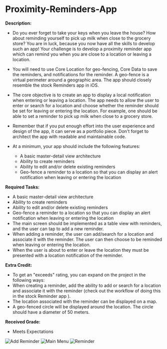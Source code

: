 # Proximity-Reminders-App

**Description:**
  - Do you ever forget to take your keys when you leave the house? How about reminding yourself to pick up milk when close to the grocery store? You are in luck, because you now have all the skills to develop such an app! Your challenge is to develop a proximity reminder app which can remind you when you are close to a location or leaving a location.
   - You will need to use Core Location for geo-fencing, Core Data to save the reminders, and notifications for the reminder. A geo-fence is a virtual perimeter around a geographic area. The app should closely resemble the stock Reminders app in iOS.
  - The core objective is to create an app to display a local notification when entering or leaving a location. The app needs to allow the user to enter or search for a location and choose whether the reminder should be set for leaving or entering the location. For example, one should be able to set a reminder to pick up milk when close to a grocery store.
  - Remember that if you put enough effort into the user experience and design of the app, it can serve as a portfolio piece. Don't forget to architect the app with readable and maintainable code.

  - At a minimum, your app should include the following features:
    - A basic master-detail view architecture
    - Ability to create reminders
    - Ability to edit and/or delete existing reminders
    - Geo-fence a reminder to a location so that you can display an alert notification when leaving or entering the location

**Required Tasks:**
  - A basic master-detail view architecture
  - Ability to create reminders
  - Ability to edit and/or delete existing reminders
  - Geo-fence a reminder to a location so that you can display an alert notification when leaving or entering the location
  - The main screen should be implemented as a table view with reminders, and the user can tap to add a new reminder.
  - When adding a reminder, the user can add/search for a location and associate it with the reminder. The user can then choose to be reminded when leaving or entering the location.
  - When the user is about to enter or leave the location they must be presented with a location notification of the reminder.

**Extra Credit:**
  - To get an "exceeds" rating, you can expand on the project in the following ways:
  - When creating a reminder, add the ability to add or search for a location and associate it with the reminder (check out the workflow of doing this in the stock Reminder app ).
  - The location associated with the reminder can be displayed on a map.
  - A geo-fenced circle will be displayed around the location. The circle should have a diameter of 50 meters.

**Received Grade:**
  - Meets Expectations
  
![Add Reminder](https://i.imgur.com/KvYwY21.png)
![Main Menu](https://i.imgur.com/N7qyc80.png)
![Reminder](https://i.imgur.com/U9VgRBC.png)

